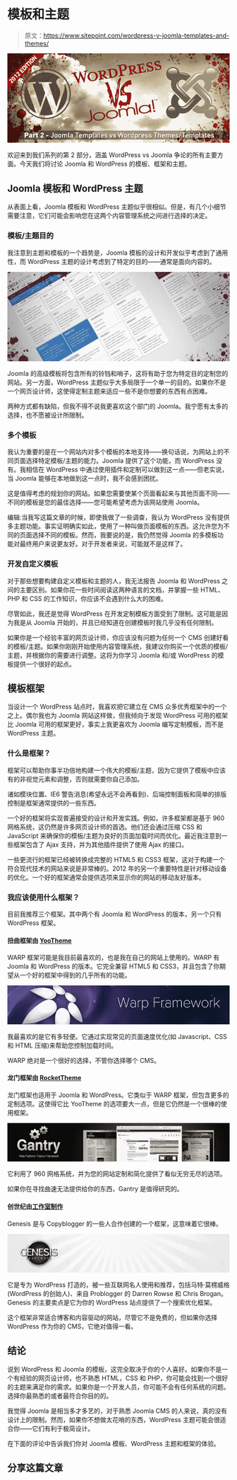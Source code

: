 # 模板和主题

> 原文：<https://www.sitepoint.com/wordpress-v-joomla-templates-and-themes/>

![](img/6fb6a202d8ec86448f5e57ebc0b26d2f.png)

欢迎来到我们系列的第 2 部分，涵盖 WordPress vs Joomla 争论的所有主要方面。今天我们将讨论 Joomla 和 WordPress 的模板、框架和主题。

## Joomla 模板和 WordPress 主题

从表面上看，Joomla 模板和 WordPress 主题似乎很相似。但是，有几个小细节需要注意，它们可能会影响您在这两个内容管理系统之间进行选择的决定。

### 模板/主题目的

我注意到主题和模板的一个趋势是，Joomla 模板的设计和开发似乎考虑到了通用性，而 WordPress 主题的设计考虑到了特定的目的——通常是面向内容的。

![](img/fd569d3cb872f11f0b67334d87702084.png)

Joomla 的高级模板将包含所有的铃铛和哨子，这将有助于您为特定目的定制您的网站。另一方面，WordPress 主题似乎大多局限于一个单一的目的。如果你不是一个网页设计师，这使得定制主题来适应一些不是你想要的东西有点困难。

两种方式都有缺陷，但我不得不说我更喜欢这个部门的 Joomla。我宁愿有太多的选择，也不愿被设计所限制。

### 多个模板

我认为重要的是在一个网站内对多个模板的本地支持——换句话说，为网站上的不同页面选择特定模板/主题的能力。Joomla 提供了这个功能，而 WordPress 没有。我相信在 WordPress 中通过使用插件和定制可以做到这一点——但老实说，当 Joomla 能够在本地做到这一点时，我不会感到困扰。

这是值得考虑的规划你的网站。如果您需要使某个页面看起来与其他页面不同——不同的模板是您的最佳选择——您可能希望考虑为该网站使用 Joomla。

编辑:当我写这篇文章的时候，即使我做了一些调查，我认为 WordPress 没有提供多主题功能。事实证明确实如此，使用了一种叫做页面模板的东西。这允许您为不同的页面选择不同的模板。然而，我要说的是，我仍然觉得 Joomla 的多模板功能对最终用户来说更友好。对于开发者来说，可能就不是这样了。

### 开发自定义模板

对于那些想要构建自定义模板和主题的人，我无法报告 Joomla 和 WordPress 之间的主要区别。如果你花一些时间阅读这两种语言的文档，并掌握一些 HTML、PHP 和 CSS 的工作知识，你应该不会遇到什么大的困难。

尽管如此，我还是觉得 WordPress 在开发定制模板方面受到了限制。这可能是因为我是从 Joomla 开始的，并且已经知道在创建模板时我几乎没有任何限制。

如果你是一个经验丰富的网页设计师，你应该没有问题为任何一个 CMS 创建好看的模板/主题。如果你刚刚开始使用内容管理系统，我建议你购买一个优质的模板/主题，并根据你的需要进行调整。这将为你学习 Joomla 和/或 WordPress 的模板提供一个很好的起点。

## 模板框架

当设计一个 WordPress 站点时，我喜欢把它建立在 CMS 众多优秀框架中的一个之上。偶尔我也为 Joomla 网站这样做，但我倾向于发现 WordPress 可用的框架比 Joomla 可用的框架更好，事实上我更喜欢为 Joomla 编写定制模板，而不是 WordPress 主题。

### 什么是框架？

框架可以帮助你事半功倍地构建一个伟大的模板/主题，因为它提供了模板中应该有的非视觉元素和调整，否则就需要你自己添加。

诸如模块位置、IE6 警告消息(希望永远不会再看到)、后端控制面板和简单的排版控制是框架通常提供的一些东西。

一个好的框架将实现普遍接受的设计和开发实践。例如，许多框架都是基于 960 网格系统，这仍然是许多网页设计师的首选。他们还会通过压缩 CSS 和 JavaScript 来确保你的模板/主题为良好的页面加载时间而优化。最近我注意到一些框架包含了 Ajax 支持，并为其他插件提供了使用 Ajax 的接口。

一些更流行的框架已经被转换成完整的 HTML5 和 CSS3 框架，这对于构建一个符合现代技术的网站来说是非常棒的。2012 年的另一个重要特性是针对移动设备的优化。一个好的框架通常会提供选项来显示你的网站的移动友好版本。

### 我应该使用什么框架？

目前我推荐三个框架。其中两个有 Joomla 和 WordPress 的版本，另一个只有 WordPress 框架。

#### 扭曲框架由 [YooTheme](http://yootheme.com/themes/warp-framework)

WARP 框架可能是我目前最喜欢的，也是我在自己的网站上使用的。WARP 有 Joomla 和 WordPress 的版本。它完全兼容 HTML5 和 CSS3，并且包含了你期望从一个好的框架中得到的几乎所有的功能。

![](img/f956b45749e41ca2b3177b5d494f3f91.png)

我最喜欢的是它有多轻便。它通过实现常见的页面速度优化(如 Javascript、CSS 和 HTML 压缩)来帮助您控制加载时间。

WARP 绝对是一个很好的选择，不管你选择哪个 CMS。

#### 龙门框架由 [RocketTheme](http://gantry-framework.org/)

龙门框架也适用于 Joomla 和 WordPress。它类似于 WARP 框架，但包含更多的定制选项。这使得它比 YooTheme 的选项要大一点，但是它仍然是一个很棒的使用框架。

![](img/f9e1c0d8374ac5348228de7b7f2c3f9a.png)

它利用了 960 网格系统，并为您的网站定制和简化提供了看似无穷无尽的选项。

如果你在寻找曲速无法提供给你的东西，Gantry 是值得研究的。

#### 创世纪由[工作室制作](http://www.studiopress.com/themes/genesis)

Genesis 是与 Copyblogger 的一些人合作创建的一个框架，这意味着它很棒。

![](img/4e99125dc8a9a963a08247d6cd949f0b.png)

它是专为 WordPress 打造的，被一些互联网名人使用和推荐，包括马特·莫楞威格(WordPress 的创始人)、来自 Problogger 的 Darren Rowse 和 Chris Brogan。Genesis 的主要卖点是它为你的 WordPress 站点提供了一个搜索优化框架。

这个框架非常适合博客和内容驱动的网站，尽管它不是免费的，但如果你选择 WordPress 作为你的 CMS，它绝对值得一看。

## 结论

说到 WordPress 和 Joomla 的模板，这完全取决于你的个人喜好。如果你不是一个有经验的网页设计师，也不熟悉 HTML，CSS 和 PHP，你可能会找到一个很好的主题来满足你的需求。如果你是一个开发人员，你可能不会有任何系统的问题。选择你最熟悉的或者最符合你目的的。

我觉得 Joomla 是相当多才多艺的，对于熟悉 Joomla CMS 的人来说，真的没有设计上的限制。然而，如果你不想做太花哨的东西，WordPress 主题可能会很适合你——它们有利于极简设计。

在下面的评论中告诉我们你对 Joomla 模板、WordPress 主题和框架的体验。

## 分享这篇文章